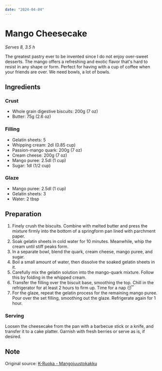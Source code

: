 ```yaml
---
date: "2024-04-04"
---
```


# Mango Cheesecake

*Serves 8, 3.5 h*

The greatest pastry ever to be invented since I do not enjoy over-sweet desserts. The mango offers a refreshing and exotic flavor that's hard to resist in any shape or form. Perfect for having with a cup of coffee when your friends are over. We need bowls, a lot of bowls.

## Ingredients

### Crust
- Whole grain digestive biscuits: 200g (7 oz)
- Butter: 75g (2.6 oz)

### Filling
- Gelatin sheets: 5
- Whipping cream: 2dl (0.85 cup)
- Passion-mango quark: 200g (7 oz)
- Cream cheese: 200g (7 oz)
- Mango puree: 2.5dl (1 cup)
- Sugar: 1dl (1/2 cup)

### Glaze
- Mango puree: 2.5dl (1 cup)
- Gelatin sheets: 3
- Water: 2 tbsp

## Preparation
1. Finely crush the biscuits. Combine with melted butter and press the mixture firmly into the bottom of a springform pan lined with parchment paper.
2. Soak gelatin sheets in cold water for 10 minutes. Meanwhile, whip the cream until stiff peaks form.
3. In a separate bowl, blend the quark, cream cheese, mango puree, and sugar.
4. Boil a small amount of water, then dissolve the soaked gelatin sheets in it.
5. Carefully mix the gelatin solution into the mango-quark mixture. Follow this by folding in the whipped cream.
6. Transfer the filling over the biscuit base, smoothing the top. Chill in the refrigerator for at least 2 hours to firm up. Time for a nap 😴
7. For the glaze, repeat the gelatin process for the remaining mango puree. Pour over the set filling, smoothing out the glaze. Refrigerate again for 1 hour.

### Serving
Loosen the cheesecake from the pan with a barbecue stick or a knife, and transfer it to a cake platter. Garnish with fresh berries or serve as is, if desired.

## Note
Original source: [K-Ruoka - Mangojuustokakku](https://www.k-ruoka.fi/reseptit/mangojuustokakku)



